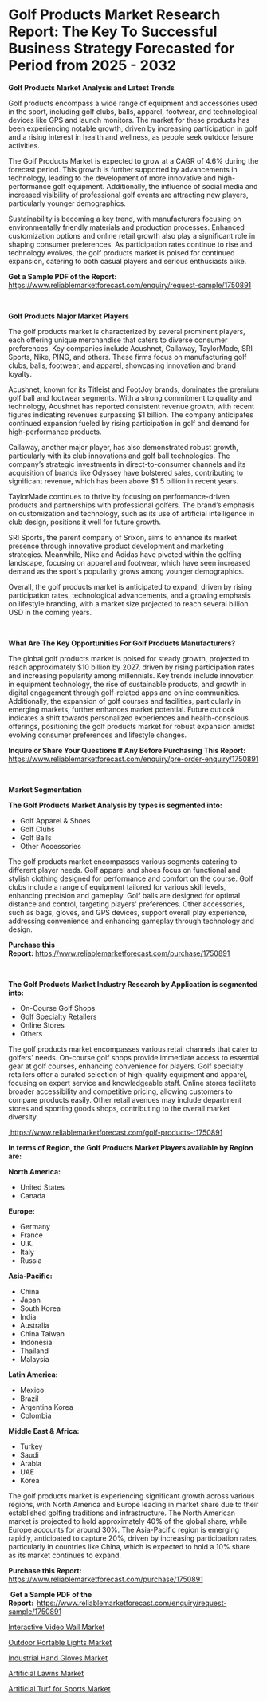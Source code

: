 <p><h1>Golf Products Market Research Report: The Key To Successful Business Strategy Forecasted for Period from 2025 - 2032</h1></p><p><strong>Golf Products Market Analysis and Latest Trends</strong></p>
<p><p>Golf products encompass a wide range of equipment and accessories used in the sport, including golf clubs, balls, apparel, footwear, and technological devices like GPS and launch monitors. The market for these products has been experiencing notable growth, driven by increasing participation in golf and a rising interest in health and wellness, as people seek outdoor leisure activities.</p><p>The Golf Products Market is expected to grow at a CAGR of 4.6% during the forecast period. This growth is further supported by advancements in technology, leading to the development of more innovative and high-performance golf equipment. Additionally, the influence of social media and increased visibility of professional golf events are attracting new players, particularly younger demographics.</p><p>Sustainability is becoming a key trend, with manufacturers focusing on environmentally friendly materials and production processes. Enhanced customization options and online retail growth also play a significant role in shaping consumer preferences. As participation rates continue to rise and technology evolves, the golf products market is poised for continued expansion, catering to both casual players and serious enthusiasts alike.</p></p>
<p><strong>Get a Sample PDF of the Report:&nbsp;</strong> <a href="https://www.reliablemarketforecast.com/enquiry/request-sample/1750891?utm_campaign=1097&utm_medium=2&utm_source=Github&utm_content=ia&utm_term=04042025&utm_id=golf-products">https://www.reliablemarketforecast.com/enquiry/request-sample/1750891</a></p>
<p>&nbsp;</p>
<p><strong>Golf Products Major Market Players</strong></p>
<p><p>The golf products market is characterized by several prominent players, each offering unique merchandise that caters to diverse consumer preferences. Key companies include Acushnet, Callaway, TaylorMade, SRI Sports, Nike, PING, and others. These firms focus on manufacturing golf clubs, balls, footwear, and apparel, showcasing innovation and brand loyalty.</p><p>Acushnet, known for its Titleist and FootJoy brands, dominates the premium golf ball and footwear segments. With a strong commitment to quality and technology, Acushnet has reported consistent revenue growth, with recent figures indicating revenues surpassing $1 billion. The company anticipates continued expansion fueled by rising participation in golf and demand for high-performance products.</p><p>Callaway, another major player, has also demonstrated robust growth, particularly with its club innovations and golf ball technologies. The company’s strategic investments in direct-to-consumer channels and its acquisition of brands like Odyssey have bolstered sales, contributing to significant revenue, which has been above $1.5 billion in recent years.</p><p>TaylorMade continues to thrive by focusing on performance-driven products and partnerships with professional golfers. The brand’s emphasis on customization and technology, such as its use of artificial intelligence in club design, positions it well for future growth.</p><p>SRI Sports, the parent company of Srixon, aims to enhance its market presence through innovative product development and marketing strategies. Meanwhile, Nike and Adidas have pivoted within the golfing landscape, focusing on apparel and footwear, which have seen increased demand as the sport's popularity grows among younger demographics.</p><p>Overall, the golf products market is anticipated to expand, driven by rising participation rates, technological advancements, and a growing emphasis on lifestyle branding, with a market size projected to reach several billion USD in the coming years.</p></p>
<p>&nbsp;</p>
<p><strong>What Are The Key Opportunities For Golf Products Manufacturers?</strong></p>
<p><p>The global golf products market is poised for steady growth, projected to reach approximately $10 billion by 2027, driven by rising participation rates and increasing popularity among millennials. Key trends include innovation in equipment technology, the rise of sustainable products, and growth in digital engagement through golf-related apps and online communities. Additionally, the expansion of golf courses and facilities, particularly in emerging markets, further enhances market potential. Future outlook indicates a shift towards personalized experiences and health-conscious offerings, positioning the golf products market for robust expansion amidst evolving consumer preferences and lifestyle changes.</p></p>
<p><strong>Inquire or Share Your Questions If Any Before Purchasing This Report:</strong> <a href="https://www.reliablemarketforecast.com/enquiry/pre-order-enquiry/1750891?utm_campaign=1097&utm_medium=2&utm_source=Github&utm_content=ia&utm_term=04042025&utm_id=golf-products">https://www.reliablemarketforecast.com/enquiry/pre-order-enquiry/1750891</a></p>
<p>&nbsp;</p>
<p><strong>Market Segmentation</strong></p>
<p><strong>The Golf Products Market Analysis by types is segmented into:</strong></p>
<p><ul><li>Golf Apparel & Shoes</li><li>Golf Clubs</li><li>Golf Balls</li><li>Other Accessories</li></ul></p>
<p><p>The golf products market encompasses various segments catering to different player needs. Golf apparel and shoes focus on functional and stylish clothing designed for performance and comfort on the course. Golf clubs include a range of equipment tailored for various skill levels, enhancing precision and gameplay. Golf balls are designed for optimal distance and control, targeting players' preferences. Other accessories, such as bags, gloves, and GPS devices, support overall play experience, addressing convenience and enhancing gameplay through technology and design.</p></p>
<p><strong>Purchase this Report:&nbsp;</strong><a href="https://www.reliablemarketforecast.com/purchase/1750891?utm_campaign=1097&utm_medium=2&utm_source=Github&utm_content=ia&utm_term=04042025&utm_id=golf-products">https://www.reliablemarketforecast.com/purchase/1750891</a></p>
<p>&nbsp;</p>
<p><strong>The Golf Products Market Industry Research by Application is segmented into:</strong></p>
<p><ul><li>On-Course Golf Shops</li><li>Golf Specialty Retailers</li><li>Online Stores</li><li>Others</li></ul></p>
<p><p>The golf products market encompasses various retail channels that cater to golfers' needs. On-course golf shops provide immediate access to essential gear at golf courses, enhancing convenience for players. Golf specialty retailers offer a curated selection of high-quality equipment and apparel, focusing on expert service and knowledgeable staff. Online stores facilitate broader accessibility and competitive pricing, allowing customers to compare products easily. Other retail avenues may include department stores and sporting goods shops, contributing to the overall market diversity.</p></p>
<p><a href="https://www.reliablemarketforecast.com/golf-products-r1750891?utm_campaign=1097&utm_medium=2&utm_source=Github&utm_content=ia&utm_term=04042025&utm_id=golf-products">&nbsp;https://www.reliablemarketforecast.com/golf-products-r1750891</a></p>
<p><strong>In terms of Region, the Golf Products Market Players available by Region are:</strong></p>
<p>
    <p> <strong> North America: </strong>
        <ul>
            <li>United States</li>
            <li>Canada</li>
        </ul>
        </p> 
    <p> <strong> Europe: </strong>
        <ul>
            <li>Germany</li>
            <li>France</li>
            <li>U.K.</li>
            <li>Italy</li>
            <li>Russia</li>
        </ul>
        </p> 
    <p> <strong> Asia-Pacific: </strong>
        <ul>
            <li>China</li>
            <li>Japan</li>
            <li>South Korea</li>
            <li>India</li>
            <li>Australia</li>
            <li>China Taiwan</li>
            <li>Indonesia</li>
            <li>Thailand</li>
            <li>Malaysia</li>
        </ul>
        </p> 
    <p> <strong> Latin America: </strong>
        <ul>
            <li>Mexico</li>
            <li>Brazil</li>
            <li>Argentina Korea</li>
            <li>Colombia</li>
        </ul>
        </p> 
    <p> <strong> Middle East & Africa: </strong>
        <ul>
            <li>Turkey</li>
            <li>Saudi</li>
            <li>Arabia</li>
            <li>UAE</li>
            <li>Korea</li>
        </ul>
    </p>
    </p>
<p><p>The golf products market is experiencing significant growth across various regions, with North America and Europe leading in market share due to their established golfing traditions and infrastructure. The North American market is projected to hold approximately 40% of the global share, while Europe accounts for around 30%. The Asia-Pacific region is emerging rapidly, anticipated to capture 20%, driven by increasing participation rates, particularly in countries like China, which is expected to hold a 10% share as its market continues to expand.</p></p>
<p><strong>Purchase this Report: </strong><a href="https://www.reliablemarketforecast.com/purchase/1750891?utm_campaign=1097&utm_medium=2&utm_source=Github&utm_content=ia&utm_term=04042025&utm_id=golf-products">https://www.reliablemarketforecast.com/purchase/1750891</a></p>
<p>&nbsp;<strong>Get a Sample PDF of the Report:&nbsp;&nbsp;</strong><a href="https://www.reliablemarketforecast.com/enquiry/request-sample/1750891?utm_campaign=1097&utm_medium=2&utm_source=Github&utm_content=ia&utm_term=04042025&utm_id=golf-products">https://www.reliablemarketforecast.com/enquiry/request-sample/1750891</a></p>
<p><strong></strong></p>
<p><p><a href="https://github.com/noppbebawy/Market-Research-Report-List-1/blob/main/interactive-video-wall-market.md?utm_campaign=1097&utm_medium=2&utm_source=Github&utm_content=ia&utm_term=04042025&utm_id=golf-products">Interactive Video Wall Market</a></p><p><a href="https://github.com/motanafraxer/Market-Research-Report-List-1/blob/main/outdoor-portable-lights-market.md?utm_campaign=1097&utm_medium=2&utm_source=Github&utm_content=ia&utm_term=04042025&utm_id=golf-products">Outdoor Portable Lights Market</a></p><p><a href="https://github.com/bramsklizas/Market-Research-Report-List-1/blob/main/industrial-hand-gloves-market.md?utm_campaign=1097&utm_medium=2&utm_source=Github&utm_content=ia&utm_term=04042025&utm_id=golf-products">Industrial Hand Gloves Market</a></p><p><a href="https://github.com/stohllaackdw/Market-Research-Report-List-1/blob/main/artificial-lawns-market.md?utm_campaign=1097&utm_medium=2&utm_source=Github&utm_content=ia&utm_term=04042025&utm_id=golf-products">Artificial Lawns Market</a></p><p><a href="https://github.com/fabinbuddygc/Market-Research-Report-List-1/blob/main/artificial-turf-for-sports-market.md?utm_campaign=1097&utm_medium=2&utm_source=Github&utm_content=ia&utm_term=04042025&utm_id=golf-products">Artificial Turf for Sports Market</a></p></p>